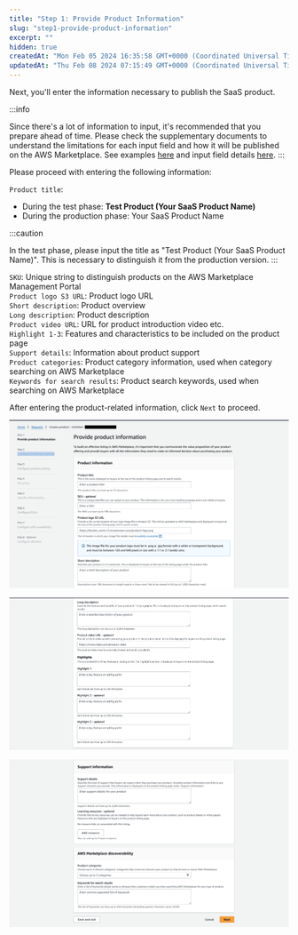 ```yaml
---
title: "Step 1: Provide Product Information"
slug: "step1-provide-product-information"
excerpt: ""
hidden: true
createdAt: "Mon Feb 05 2024 16:35:58 GMT+0000 (Coordinated Universal Time)"
updatedAt: "Thu Feb 08 2024 07:15:49 GMT+0000 (Coordinated Universal Time)"
---
```

Next, you'll enter the information necessary to publish the SaaS product.

:::info

Since there's a lot of information to input, it's recommended that you prepare ahead of time. Please check the supplementary documents to understand the limitations for each input field and how it will be published on the AWS Marketplace. See examples [here](/docs/aws-marketplace-integration/supplementary/supplementary-1) and input field details [here](/docs/aws-marketplace-integration/supplementary/supplementary-2).
:::

Please proceed with entering the following information:

`Product title`:
  - During the test phase: **Test Product (Your SaaS Product Name)**  
  - During the production phase: Your SaaS Product Name

:::caution

In the test phase, please input the title as "Test Product (Your SaaS Product Name)". This is necessary to distinguish it from the production version.
:::

`SKU`: Unique string to distinguish products on the AWS Marketplace Management Portal  
`Product logo S3 URL`: Product logo URL  
`Short description`: Product overview  
`Long description`: Product description  
`Product video URL`: URL for product introduction video etc.  
`Highlight 1-3`: Features and characteristics to be included on the product page  
`Support details`: Information about product support  
`Product categories`: Product category information, used when category searching on AWS Marketplace  
`Keywords for search results`: Product search keywords, used when searching on AWS Marketplace  

After entering the product-related information, click `Next` to proceed.

![](/ja/img/aws-marketplace-integration/product-submission/step1-provide-product-information/step1-provide-product-information-1.png)

![](/ja/img/aws-marketplace-integration/product-submission/step1-provide-product-information/step1-provide-product-information-2.png)

![](/ja/img/aws-marketplace-integration/product-submission/step1-provide-product-information/step1-provide-product-information-3.png)